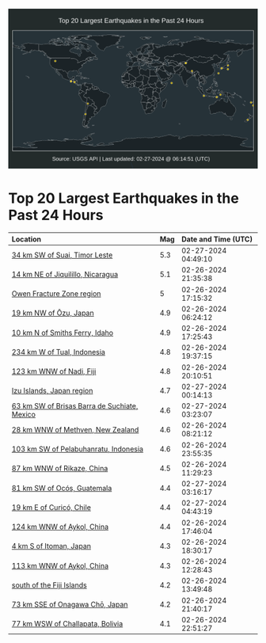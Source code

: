 ![Map](./map.png)

# Top 20 Largest Earthquakes in the Past 24 Hours

| Location | Mag | Date and Time (UTC) |
|:---|:---|:---|
| [34 km SW of Suai, Timor Leste](https://earthquake.usgs.gov/earthquakes/eventpage/us7000m1ss) | 5.3 | 02-27-2024 04:49:10 |
| [14 km NE of Jiquilillo, Nicaragua](https://earthquake.usgs.gov/earthquakes/eventpage/us7000m1qy) | 5.1 | 02-26-2024 21:35:38 |
| [Owen Fracture Zone region](https://earthquake.usgs.gov/earthquakes/eventpage/us7000m1ng) | 5 | 02-26-2024 17:15:32 |
| [19 km NW of Ōzu, Japan](https://earthquake.usgs.gov/earthquakes/eventpage/us7000m1kx) | 4.9 | 02-26-2024 06:24:12 |
| [10 km N of Smiths Ferry, Idaho](https://earthquake.usgs.gov/earthquakes/eventpage/us7000m1pd) | 4.9 | 02-26-2024 17:25:43 |
| [234 km W of Tual, Indonesia](https://earthquake.usgs.gov/earthquakes/eventpage/us7000m1q6) | 4.8 | 02-26-2024 19:37:15 |
| [123 km WNW of Nadi, Fiji](https://earthquake.usgs.gov/earthquakes/eventpage/us7000m1qh) | 4.8 | 02-26-2024 20:10:51 |
| [Izu Islands, Japan region](https://earthquake.usgs.gov/earthquakes/eventpage/us7000m1s3) | 4.7 | 02-27-2024 00:14:13 |
| [63 km SW of Brisas Barra de Suchiate, Mexico](https://earthquake.usgs.gov/earthquakes/eventpage/us7000m1sh) | 4.6 | 02-27-2024 03:23:07 |
| [28 km WNW of Methven, New Zealand](https://earthquake.usgs.gov/earthquakes/eventpage/us7000m1l4) | 4.6 | 02-26-2024 08:21:12 |
| [103 km SW of Pelabuhanratu, Indonesia](https://earthquake.usgs.gov/earthquakes/eventpage/us7000m1rt) | 4.6 | 02-26-2024 23:55:35 |
| [87 km WNW of Rikaze, China](https://earthquake.usgs.gov/earthquakes/eventpage/us7000m1ln) | 4.5 | 02-26-2024 11:29:23 |
| [81 km SW of Ocós, Guatemala](https://earthquake.usgs.gov/earthquakes/eventpage/us7000m1sb) | 4.4 | 02-27-2024 03:16:17 |
| [19 km E of Curicó, Chile](https://earthquake.usgs.gov/earthquakes/eventpage/us7000m1sq) | 4.4 | 02-27-2024 04:43:19 |
| [124 km WNW of Aykol, China](https://earthquake.usgs.gov/earthquakes/eventpage/us7000m1pk) | 4.4 | 02-26-2024 17:46:04 |
| [4 km S of Itoman, Japan](https://earthquake.usgs.gov/earthquakes/eventpage/us7000m1q3) | 4.3 | 02-26-2024 18:30:17 |
| [113 km WNW of Aykol, China](https://earthquake.usgs.gov/earthquakes/eventpage/us7000m1lv) | 4.3 | 02-26-2024 12:28:43 |
| [south of the Fiji Islands](https://earthquake.usgs.gov/earthquakes/eventpage/us7000m1m6) | 4.2 | 02-26-2024 13:49:48 |
| [73 km SSE of Onagawa Chō, Japan](https://earthquake.usgs.gov/earthquakes/eventpage/us7000m1r0) | 4.2 | 02-26-2024 21:40:17 |
| [77 km WSW of Challapata, Bolivia](https://earthquake.usgs.gov/earthquakes/eventpage/us7000m1rj) | 4.1 | 02-26-2024 22:51:27 |

